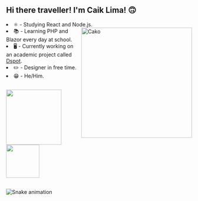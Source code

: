 ## Hi there traveller! I'm Caik Lima! 🙃

  <div>
      <li> ⚛️ - Studying React and Node.js. <img  height="300em" align="right" alt="Cako" src="https://cdn.discordapp.com/attachments/1212942556212764742/1261935090905124864/ae1a3228917786b1c62c8f4ee9a827fe.gif?ex=6694c423&is=669372a3&hm=b8fe3618b54edfde627fb59bd5f2f9b3474b5e558e5109f486addba7ce69c51b&"/></li>
      <li> 📚 - Learning PHP and Blazor every day at school. </li>
      <li> 🖥️ - Currently working on an academic project called <a href="https://github.com/Caik0/Dspot-Project">Dspot</a>.</li>
      <li> ✏️ - Designer in free time.</li>
      <li> 😁 - He/Him.</li>
  </div>

##
<div>
  <img height="150em" src="https://github-readme-stats.vercel.app/api/top-langs/?username=Caik0&layout=compact&theme=cobalt"/>  <img height="90em" align="top" src="https://github-readme-stats.vercel.app/api/pin/?username=Caik0&repo=Dspot-Project&theme=cobalt"/>
          
</div>

##

![Snake animation](https://github.com/Caik0/Caik0/blob/output/github-contribution-grid-snake.svg)
